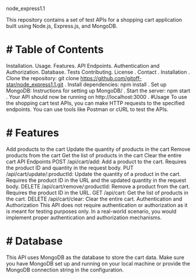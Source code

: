 node_express1.1

This repository contains a set of test APIs for a shopping cart application built using Node.js, Express.js, and MongoDB.

# #  Table of Contents
Installation.
Usage.
Features.
API Endpoints.
Authentication and Authorization.
Database.
Tests
Contributing. 
License .
Contact .
Installation .
Clone the repository: git clone https://github.com/gitoff-star/node_express1.1.git .
Install dependencies: npm install .
Set up MongoDB: Instructions for setting up MongoDB/ .
Start the server: npm start .
Your API should now be running on http://localhost:3000 .
#Usage
To use the shopping cart test APIs, you can make HTTP requests to the specified endpoints. You can use tools like Postman or cURL to test the APIs. 

# # Features
Add products to the cart
Update the quantity of products in the cart
Remove products from the cart
Get the list of products in the cart
Clear the entire cart
API Endpoints
POST /api/cart/add: Add a product to the cart. Requires the product ID and quantity in the request body.
PUT /api/cart/update/:productId: Update the quantity of a product in the cart. Requires the product ID in the URL and the updated quantity in the request body.
DELETE /api/cart/remove/:productId: Remove a product from the cart. Requires the product ID in the URL.
GET /api/cart: Get the list of products in the cart.
DELETE /api/cart/clear: Clear the entire cart.
Authentication and Authorization
This API does not require authentication or authorization as it is meant for testing purposes only. In a real-world scenario, you would implement proper authentication and authorization mechanisms.

# # Database
This API uses MongoDB as the database to store the cart data. Make sure you have MongoDB set up and running on your local machine or provide the MongoDB connection string in the configuration.


